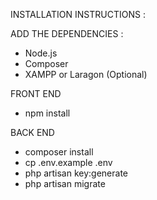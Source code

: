 INSTALLATION INSTRUCTIONS : 



ADD THE DEPENDENCIES : 
- Node.js
- Composer
- XAMPP or Laragon (Optional)


FRONT END
- npm install


BACK END
- composer install
- cp .env.example .env
- php artisan key:generate
- php artisan migrate

